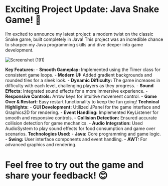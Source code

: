 # Exciting Project Update: Java Snake Game! 🐍
I’m excited to announce my latest project: a modern twist on the classic Snake game, built completely in Java! This project was an incredible chance to sharpen my Java programming skills and dive deeper into game development.

![Screenshot (191)](https://github.com/aryan-ajay/SnakGame/assets/130049013/e85589e4-4a06-48a3-a206-0738f3d6a36a)


**Key Features:**
     - **Smooth Gameplay:** Implemented using the Timer class for consistent game loops.
     - **Modern UI:** Added gradient backgrounds and rounded tiles for a sleek look.
     - **Dynamic Difficulty:** The game increases in difficulty with each level, challenging players as they progress.
     - **Sound Effects:** Integrated sound effects for a more immersive experience.
     - **Responsive Controls:** Arrow keys for intuitive movement control.
     - **Game Over & Restart:** Easy restart functionality to keep the fun going!
**Technical Highlights:**
     - **GUI Development:** Utilized JPanel for the game interface and Graphics2D for rendering.
     - **Event Handling:** Implemented KeyListener for smooth and responsive controls.
     - **Collision Detection:** Ensured accurate collision detection for game mechanics.
     - **Audio Integration:** Used AudioSystem to play sound effects for food consumption and game over scenarios.
**Technologies Used:**
     - **Java:** Core programming and game logic.
     - **Swing:** User interface components and event handling.
     - **AWT:** For advanced graphics and rendering.
# Feel free to try out the game and share your feedback! 😊
